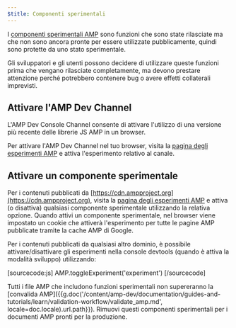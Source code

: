 ```yaml
---
$title: Componenti sperimentali
---
```


I [componenti sperimentali AMP](https://github.com/ampproject/amphtml/tree/master/tools/experiments) sono funzioni che sono state rilasciate ma che non sono ancora pronte per essere utilizzate pubblicamente, quindi sono protette da uno stato sperimentale.

Gli sviluppatori e gli utenti possono decidere di utilizzare queste funzioni prima che vengano rilasciate completamente, ma devono prestare attenzione perché potrebbero contenere bug o avere effetti collaterali imprevisti.

## Attivare l'AMP Dev Channel

L'AMP Dev Console Channel consente di attivare l'utilizzo di una versione più recente delle librerie JS AMP in un browser.

Per attivare l'AMP Dev Channel nel tuo browser, visita la [pagina degli esperimenti AMP](https://cdn.ampproject.org/experiments.html) e attiva l'esperimento relativo al canale.

## Attivare un componente sperimentale

Per i contenuti pubblicati da [https://cdn.ampproject.org](https://cdn.ampproject.org), visita la [pagina degli esperimenti AMP](https://cdn.ampproject.org/experiments.html) e attiva (o disattiva) qualsiasi componente sperimentale utilizzando la relativa opzione. Quando attivi un componente sperimentale, nel browser viene impostato un cookie che attiverà l'esperimento per tutte le pagine AMP pubblicate tramite la cache AMP di Google.

Per i contenuti pubblicati da qualsiasi altro dominio, è possibile attivare/disattivare gli esperimenti nella console devtools (quando è attiva la modalità sviluppo) utilizzando:

[sourcecode:js]
AMP.toggleExperiment('experiment')
[/sourcecode]

Tutti i file AMP che includono funzioni sperimentali non supereranno la [convalida AMP]({{g.doc('/content/amp-dev/documentation/guides-and-tutorials/learn/validation-workflow/validate_amp.md', locale=doc.locale).url.path}}).
Rimuovi questi componenti sperimentali per i documenti AMP pronti per la produzione.

